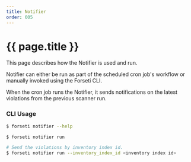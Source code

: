 ```yaml
---
title: Notifier
order: 005
---
```


# {{ page.title }}

This page describes how the Notifier is used and run.

Notifier can either be run as part of the scheduled cron job's workflow
or manually invoked using the Forseti CLI.

When the cron job runs the Notifier, it sends notifications on the
latest violations from the previous scanner run.

### CLI Usage

  ```bash
  $ forseti notifier --help
  
  $ forseti notifier run

  # Send the violations by inventory index id.
  $ forseti notifier run --inventory_index_id <inventory index id>
  ```
  
